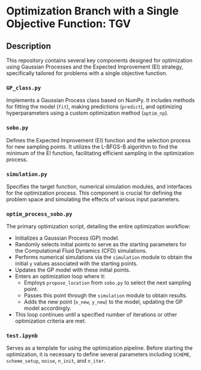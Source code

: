 # Optimization Branch with a Single Objective Function: TGV

## Description

This repository contains several key components designed for optimization using Gaussian Processes and the Expected Improvement (EI) strategy, specifically tailored for problems with a single objective function.

### `GP_class.py`
Implements a Gaussian Process class based on NumPy. It includes methods for fitting the model (`fit`), making predictions (`predict`), and optimizing hyperparameters using a custom optimization method (`optim_np`).

### `sobo.py`
Defines the Expected Improvement (EI) function and the selection process for new sampling points. It utilizes the L-BFGS-B algorithm to find the minimum of the EI function, facilitating efficient sampling in the optimization process.

### `simulation.py`
Specifies the target function, numerical simulation modules, and interfaces for the optimization process. This component is crucial for defining the problem space and simulating the effects of various input parameters.

### `optim_process_sobo.py`
The primary optimization script, detailing the entire optimization workflow:
- Initializes a Gaussian Process (GP) model.
- Randomly selects initial points to serve as the starting parameters for the Computational Fluid Dynamics (CFD) simulations.
- Performs numerical simulations via the `simulation` module to obtain the initial `y` values associated with the starting points.
- Updates the GP model with these initial points.
- Enters an optimization loop where it:
  - Employs `propose_location` from `sobo.py` to select the next sampling point.
  - Passes this point through the `simulation` module to obtain results.
  - Adds the new point (`x_new`, `y_new`) to the model, updating the GP model accordingly.
- This loop continues until a specified number of iterations or other optimization criteria are met.

### `test.ipynb`
Serves as a template for using the optimization pipeline. Before starting the optimization, it is necessary to define several parameters including `SCHEME`, `scheme_setup`, `noise`, `n_init`, and `n_iter`.
